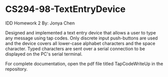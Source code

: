 # CS294-98-TextEntryDevice
IDD Homework 2
By: Jonya Chen

Designed and implemented a text entry device that allows a user to type any message using tap codes.
Only discrete input push-buttons are used and the device covers all lower-case alphabet characters and the space character. Typed characters are sent over a serial connection to be displayed on the PC's serial terminal.

For complete documentation, open the pdf file titled TapCodeWriteUp in the repository.
